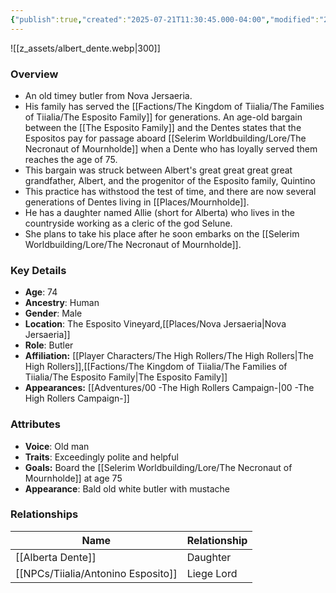 ```yaml
---
{"publish":true,"created":"2025-07-21T11:30:45.000-04:00","modified":"2025-10-03T10:17:37.205-04:00","published":"2025-10-03T10:17:37.205-04:00","cssclasses":"","Age":"74","Ancestry":"Human","Gender":"Male","Location":["The Esposito Vineyard","[[Nova Jersaeria]]"],"Role":["Butler"],"Affiliation":["[[The High Rollers]]","[[Factions/The Kingdom of Tiialia/The Families of Tiialia/The Esposito Family]]"],"Appearances":["[[00 -The High Rollers Campaign-]]"]}
---
```



![[z_assets/albert_dente.webp|300]]

### Overview
- An old timey butler from Nova Jersaeria.
- His family has served the [[Factions/The Kingdom of Tiialia/The Families of Tiialia/The Esposito Family]] for generations. An age-old bargain between the [[The Esposito Family]] and the Dentes states that the Espositos pay for passage aboard [[Selerim Worldbuilding/Lore/The Necronaut of Mournholde]] when a Dente who has loyally served them reaches the age of 75.
- This bargain was struck between Albert's great great great great grandfather, Albert, and the progenitor of the Esposito family, Quintino
- This practice has withstood the test of time, and there are now several generations of Dentes living in [[Places/Mournholde]].
- He has a daughter named Allie (short for Alberta) who lives in the countryside working as a cleric of the god Selune.
- She plans to take his place after he soon embarks on the [[Selerim Worldbuilding/Lore/The Necronaut of Mournholde]].

### Key Details
- **Age**: 74
- **Ancestry**: Human
- **Gender**: Male
- **Location**: The Esposito Vineyard,[[Places/Nova Jersaeria\|Nova Jersaeria]]
- **Role**: Butler
- **Affiliation:** [[Player Characters/The High Rollers/The High Rollers\|The High Rollers]],[[Factions/The Kingdom of Tiialia/The Families of Tiialia/The Esposito Family\|The Esposito Family]]
- **Appearances:** [[Adventures/00 -The High Rollers Campaign-\|00 -The High Rollers Campaign-]]

### Attributes
- **Voice**: Old man
- **Traits**: Exceedingly polite and helpful
- **Goals:** Board the [[Selerim Worldbuilding/Lore/The Necronaut of Mournholde]] at age 75
- **Appearance**: Bald old white butler with mustache

### Relationships

| Name                  | Relationship |
| --------------------- | ------------ |
| [[Alberta Dente]]     | Daughter     |
| [[NPCs/Tiialia/Antonino Esposito]] | Liege Lord   |

